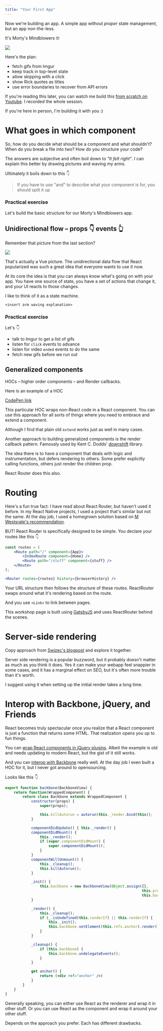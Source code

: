 ```yaml
---
title: "Your First App"
---
```


Now we're building an app. A simple app without *proper* state management, but an app non-the-less.

It's Morty's Mindblowers 🤓

[![](../images/morty.gif)](http://mortysmindblowers.fun)

Here's the plan:

- fetch gifs from Imgur
- keep track in top-level state
- allow skipping with a click
- show Rick quotes as titles
- use error boundaries to recover from API errors

If you're reading this later, you can watch me build this [from scratch on Youtube](https://www.youtube.com/watch?v=a4g81widnGM). I recorded the whole session.

If you're here in person, I'm building it with you :)

# What goes in which component

So, how do you decide what should be a component and what shouldn't? When do you break a file into two? How do you structure your code?

The answers are subjective and often boil down to *"It felt right"*. I can explain this better by drawing pictures and waving my arms.

Ultimately it boils down to this 👇

> If you have to use "and" to describe what your component is for, you should split it up

### Practical exercise

Let's build the basic structure for our Morty's Mindblowers app. 

## Unidirectional flow – props 👇 events 👆

Remember that picture from the last section?

![](../images/unidirectional.png)

That's actually a Vue picture. The unidirectional data flow that React popularized was such a great idea that everyone wants to use it now.

At its core the idea is that you can always know what's going on with your app. You have one source of state, you have a set of actions that change it, and your UI reacts to those changes.

I like to think of it as a state machine.

`<insert arm waving explanation>`

### Practical exercise

Let's 👇

- talk to Imgur to get a list of gifs
- listen for `click` events to advance
- listen for video `ended` events to do the same
- fetch new gifs before we run out

## Generalized components

HOCs – higher order components – and Render callbacks.

Here is an example of a HOC

[CodePen link](https://codepen.io/swizec/pen/woNjVw)

This particular HOC wraps non-React code in a React component. You can use this approach for all sorts of things where you need to embrace and extend a component.

Although I find that plain old `extend` works just as well in many cases. 

Another approach to building generalized components is the render callback pattern. Famously used by Kent C. Dodds' [downshift](https://codepen.io/swizec/pen/woNjVw) library.

The idea there is to have a component that deals with logic and instrumentation, but defers rendering to others. Some prefer explicitly calling functions, others just render the children prop.

React Router does this also.

# Routing

Here's a fun true fact: I have read about React Router, but haven't used it before. In my React Native projects, I used a project that's similar but not the same. At the day job, I used a homegrown solution based on [M Westsrate's recommendation](https://hackernoon.com/how-to-decouple-state-and-ui-a-k-a-you-dont-need-componentwillmount-cc90b787aa37).

BUT! React Router is specifically designed to be simple. You declare your routes like this 👇

```jsx
const routes = (
	<Route path="/" component={App}>
		<IndexRoute component={Home} />
		<Route path="/stuff" component={stuff} />
	</Route>
);

<Router routes={routes} history={browserHistory} />
```

Your URL structure then follows the structure of these routes. ReactRouter swaps around what it's rendering based on the route.

And you use `<Link>` to link between pages.

This workshop page is built using [GatsbyJS](https://www.gatsbyjs.org/) and uses ReactRouter behind the scenes.

# Server-side rendering

Copy approach from [Swizec's blogpost](https://swizec.com/blog/server-side-rendering-d3-chart-react-16/swizec/7824) and explore it together.

Server side rendering is a popular buzzword, but it probably doesn't matter as much as you think it does. Yes it can make your webapp feel snappier in some cases, and it has a marginal effect on SEO, but it's often more trouble than it's worth.

I suggest using it when setting up the initial render takes a long time.

# Interop with Backbone, jQuery, and Friends

React becomes truly spectacular once you realize that a React component is just a function that returns some HTML. That realization opens you up to fun things.

You can [wrap React components in jQuery plugins](https://swizec.com/blog/using-react-in-the-real-world/swizec/6710). Albeit the example is old and needs updating to modern React, but the gist of it still works.

And you can [interop with Backbone](https://github.com/Swizec/react-backbone-proof-of-concept) really well. At the day job I even built a HOC for it, but I never got around to opensourcing.

Looks like this 👇

```jsx
export function backbone(BackboneView) {
    return function(WrappedComponent) {
        return class Backbone extends WrappedComponent {
            constructor(props) {
                super(props);

                this.killAutorun = autorun(this._render.bind(this));
            }

            componentDidUpdate() { this._render() }
            componentDidMount() {
                this._render();
                if (super.componentDidMount) {
                    super.componentDidMount();
                }
            }
            componentWillUnmount() {
                this._cleanup();
                this.killAutorun();
            }

            _init() {
                this.backbone = new BackboneView(Object.assign({},
                                                               this.props,
                                                               this.backboneProps));
            }

            _render() {
                this._cleanup();
                if (_.isUndefined(this.renderIf) || this.renderIf) {
                    this._init();
                    this.backbone.setElement(this.refs.anchor).render();
                }
            }

            _cleanup() {
                if (this.backbone) {
                    this.backbone.undelegateEvents();
                }
            }

            get anchor() {
                return (<div ref="anchor" />)
            }
        }
    }
}
```

Generally speaking, you can either use React as the renderer and wrap it in other stuff. Or you can use React as the component and wrap it around your other stuff.

Depends on the approach you prefer. Each has different drawbacks.